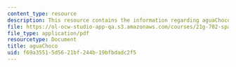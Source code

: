 ```yaml
---
content_type: resource
description: This resource contains the information regarding aguaChoco.
file: https://ol-ocw-studio-app-qa.s3.amazonaws.com/courses/21g-702-spanish-ii-spring-2004/f69a35515d5621bf244b19bfbdadc2f5_MIT21G_702S04_agua.pdf
file_type: application/pdf
resourcetype: Document
title: aguaChoco
uid: f69a3551-5d56-21bf-244b-19bfbdadc2f5
---
```

